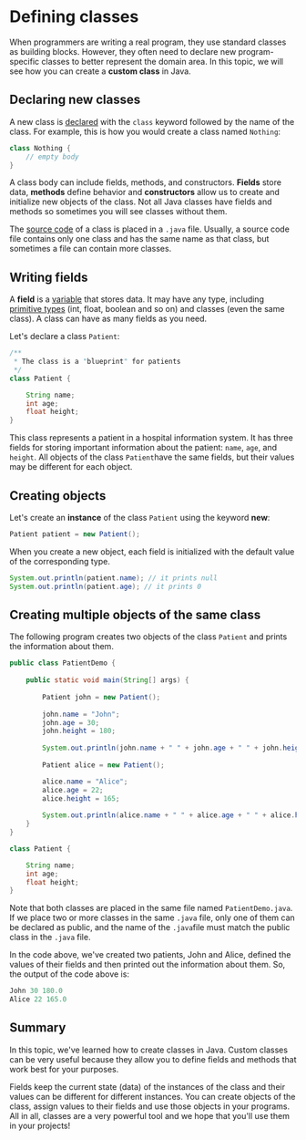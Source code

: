 # Defining classes

When programmers are writing a real program, they use standard classes as building blocks. However, they often need to declare new program-specific classes to better represent the domain area. In this topic, we will see how you can create a **custom class** in Java.

## Declaring new classes

A new class is [declared](https://hyperskill.org/learn/step/3618) with the `class` keyword followed by the name of the class. For example, this is how you would create a class named `Nothing`:

```java
class Nothing {
    // empty body
}
```

A class body can include fields, methods, and constructors. **Fields** store data, **methods** define behavior and **constructors** allow us to create and initialize new objects of the class. Not all Java classes have fields and methods so sometimes you will see classes without them.

The [source code](https://hyperskill.org/learn/step/3618) of a class is placed in a `.java` file. Usually, a source code file contains only one class and has the same name as that class, but sometimes a file can contain more classes.

## Writing fields

A **field** is a [variable](https://hyperskill.org/learn/step/3618) that stores data. It may have any type, including [primitive types](https://hyperskill.org/learn/step/3618) (int, float, boolean and so on) and classes (even the same class). A class can have as many fields as you need.

Let's declare a class `Patient`:

```java
/**
 * The class is a "blueprint" for patients
 */
class Patient {

    String name;
    int age;
    float height;
}
```

This class represents a patient in a hospital information system. It has three fields for storing important information about the patient: `name`, `age`, and `height`. All objects of the class `Patient`have the same fields, but their values may be different for each object.

## Creating objects

Let's create an **instance** of the class `Patient` using the keyword **new**:

```java
Patient patient = new Patient(); 
```

When you create a new object, each field is initialized with the default value of the corresponding type.

```java
System.out.println(patient.name); // it prints null
System.out.println(patient.age); // it prints 0
```

## Creating multiple objects of the same class

The following program creates two objects of the class `Patient` and prints the information about them.

```java
public class PatientDemo {
    
    public static void main(String[] args) {
        
        Patient john = new Patient();
        
        john.name = "John";
        john.age = 30;
        john.height = 180;
        
        System.out.println(john.name + " " + john.age + " " + john.height);
            
        Patient alice = new Patient();

        alice.name = "Alice";
        alice.age = 22;
        alice.height = 165;
        
        System.out.println(alice.name + " " + alice.age + " " + alice.height);
    }
}

class Patient {

    String name;
    int age;
    float height;
}
```

Note that both classes are placed in the same file named `PatientDemo.java`. If we place two or more classes in the same `.java` file, only one of them can be declared as public, and the name of the `.java`file must match the public class in the `.java` file.

In the code above, we've created two patients, John and Alice, defined the values of their fields and then printed out the information about them. So, the output of the code above is:

```java
John 30 180.0
Alice 22 165.0
```

## Summary

In this topic, we've learned how to create classes in Java. Custom classes can be very useful because they allow you to define fields and methods that work best for your purposes.

Fields keep the current state (data) of the instances of the class and their values can be different for different instances. You can create objects of the class, assign values to their fields and use those objects in your programs. All in all, classes are a very powerful tool and we hope that you'll use them in your projects!